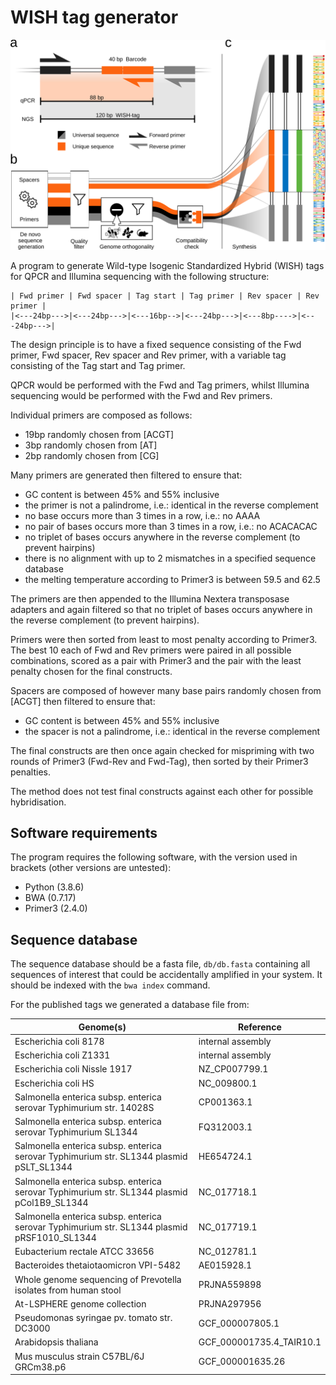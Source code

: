 # WISH tag generator

![Design and principles of WISH tag construction](https://github.com/MicrobiologyETHZ/WISH_tag_generator/blob/main/Figure1.svg?raw=true)

A program to generate Wild-type Isogenic Standardized Hybrid (WISH) tags for QPCR and Illumina sequencing with the following structure:

```
| Fwd primer | Fwd spacer | Tag start | Tag primer | Rev spacer | Rev primer |
|<---24bp--->|<---24bp--->|<---16bp-->|<---24bp--->|<---8bp---->|<---24bp--->|
```

The design principle is to have a fixed sequence consisting of the Fwd primer, Fwd spacer, Rev spacer and Rev primer, with a variable tag consisting of the Tag start and Tag primer.

QPCR would be performed with the Fwd and Tag primers, whilst Illumina sequencing would be performed with the Fwd and Rev primers.

Individual primers are composed as follows:
* 19bp randomly chosen from [ACGT]
* 3bp randomly chosen from [AT]
* 2bp randomly chosen from [CG]

Many primers are generated then filtered to ensure that:
* GC content is between 45% and 55% inclusive
* the primer is not a palindrome, i.e.: identical in the reverse complement
* no base occurs more than 3 times in a row, i.e.: no AAAA
* no pair of bases occurs more than 3 times in a row, i.e.: no ACACACAC
* no triplet of bases occurs anywhere in the reverse complement (to prevent hairpins)
* there is no alignment with up to 2 mismatches in a specified sequence database
* the melting temperature according to Primer3 is between 59.5 and 62.5

The primers are then appended to the Illumina Nextera transposase adapters and again filtered so that no triplet of bases occurs anywhere in the reverse complement (to prevent hairpins).

Primers were then sorted from least to most penalty according to Primer3. The best 10 each of Fwd and Rev primers were paired in all possible combinations, scored as a pair with Primer3 and the pair with the least penalty chosen for the final constructs.

Spacers are composed of however many base pairs randomly chosen from [ACGT] then filtered to ensure that:
* GC content is between 45% and 55% inclusive
* the spacer is not a palindrome, i.e.: identical in the reverse complement

The final constructs are then once again checked for mispriming with two rounds of Primer3 (Fwd-Rev and Fwd-Tag), then sorted by their Primer3 penalties.

The method does not test final constructs against each other for possible hybridisation.

## Software requirements

The program requires the following software, with the version used in brackets (other versions are untested):

* Python (3.8.6)
* BWA (0.7.17)
* Primer3 (2.4.0)

## Sequence database

The sequence database should be a fasta file, `db/db.fasta` containing all sequences of interest that could be accidentally amplified in your system. It should be indexed with the `bwa index` command.

For the published tags we generated a database file from:

| Genome(s) | Reference |
| --------- | --------- |
| Escherichia coli 8178 | internal assembly |
| Escherichia coli Z1331 | internal assembly |
| Escherichia coli Nissle 1917 | NZ_CP007799.1 |
| Escherichia coli HS | NC_009800.1 |
| Salmonella enterica subsp. enterica serovar Typhimurium str. 14028S | CP001363.1 |
| Salmonella enterica subsp. enterica serovar Typhimurium SL1344 | FQ312003.1 |
| Salmonella enterica subsp. enterica serovar Typhimurium str. SL1344 plasmid pSLT_SL1344 | HE654724.1 |
| Salmonella enterica subsp. enterica serovar Typhimurium str. SL1344 plasmid pCol1B9_SL1344 | NC_017718.1 |
| Salmonella enterica subsp. enterica serovar Typhimurium str. SL1344 plasmid pRSF1010_SL1344 | NC_017719.1 |
| Eubacterium rectale ATCC 33656 | NC_012781.1 |
| Bacteroides thetaiotaomicron VPI-5482 | AE015928.1 |
| Whole genome sequencing of Prevotella isolates from human stool | PRJNA559898 |
| At-LSPHERE genome collection | PRJNA297956 |
| Pseudomonas syringae pv. tomato str. DC3000 | GCF_000007805.1 |
| Arabidopsis thaliana | GCF_000001735.4_TAIR10.1 |
| Mus musculus strain C57BL/6J GRCm38.p6 | GCF_000001635.26 |

